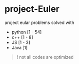 # project-Euler

project eular problems solved with

- python [1 - 54]
- c++ [1 - 8]
- JS [1 - 3]
- Java \[1]

> ! not all codes are optimized
